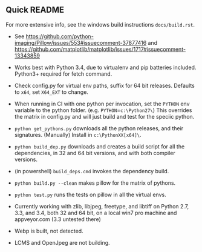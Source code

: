 Quick README
------------ 

For more extensive info, see the windows build instructions `docs/build.rst`.

* See https://github.com/python-imaging/Pillow/issues/553#issuecomment-37877416 and https://github.com/matplotlib/matplotlib/issues/1717#issuecomment-13343859 

*  Works best with Python 3.4, due to virtualenv and pip batteries included. Python3+ required for fetch command. 
*  Check config.py for virtual env paths, suffix for 64 bit releases. Defaults to `x64`, set `X64_EXT` to change.
*  When running in CI with one python per invocation, set the `PYTHON` env variable to the python folder. (e.g. `PYTHON`=`c:\Python27\`) This overrides the matrix in config.py and will just build and test for the speciic python. 
* `python get_pythons.py` downloads all the python releases, and their signatures. (Manually) Install in `c:\PythonXX[x64]\`.
* `python build_dep.py` downloads and creates a build script for all the dependencies, in 32 and 64 bit versions, and with both compiler versions.
* (in powershell) `build_deps.cmd` invokes the dependency build.
* `python build.py --clean` makes pillow for the matrix of pythons. 
* `python test.py` runs the tests on pillow in all the virtual envs.
*  Currently working with zlib, libjpeg, freetype, and libtiff on Python 2.7, 3.3, and 3.4, both 32 and 64 bit, on a local win7 pro machine and appveyor.com (3.3 untested there)
* Webp is built, not detected.
* LCMS and OpenJpeg are not building. 